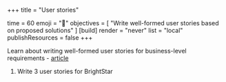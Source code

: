 +++
title = "User stories"

time = 60
emoji = "🤖"
objectives = [
    "Write well-formed user stories based on proposed solutions"
]
[build]
  render = "never"
  list = "local"
  publishResources = false
+++

Learn about writing well-formed user stories for business-level requirements - [article](https://www.easyagile.com/blog/how-to-write-good-user-stories-in-agile-software-development)

1. Write 3 user stories for BrightStar

